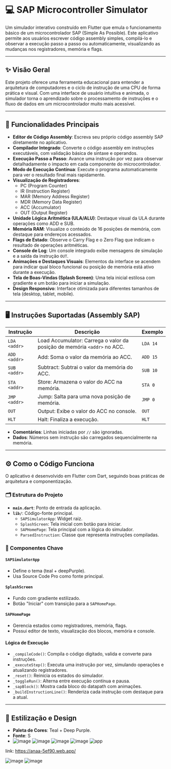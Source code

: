 # 💻 SAP Microcontroller Simulator

Um simulador interativo construído em Flutter que emula o funcionamento básico de um microcontrolador SAP (Simple As Possible). Este aplicativo permite aos usuários escrever código assembly simples, compilá-lo e observar a execução passo a passo ou automaticamente, visualizando as mudanças nos registradores, memória e flags.

---

## ✨ Visão Geral

Este projeto oferece uma ferramenta educacional para entender a arquitetura de computadores e o ciclo de instrução de uma CPU de forma prática e visual. Com uma interface de usuário intuitiva e animada, o simulador torna o aprendizado sobre o processamento de instruções e o fluxo de dados em um microcontrolador muito mais acessível.

---

## 🚀 Funcionalidades Principais

- **Editor de Código Assembly**: Escreva seu próprio código assembly SAP diretamente no aplicativo.
- **Compilador Integrado**: Converte o código assembly em instruções executáveis, com validação básica de sintaxe e operandos.
- **Execução Passo a Passo**: Avance uma instrução por vez para observar detalhadamente o impacto em cada componente do microcontrolador.
- **Modo de Execução Contínua**: Execute o programa automaticamente para ver o resultado final mais rapidamente.
- **Visualização de Registradores**:
  - PC (Program Counter)
  - IR (Instruction Register)
  - MAR (Memory Address Register)
  - MDR (Memory Data Register)
  - ACC (Accumulator)
  - OUT (Output Register)
- **Unidade Lógica Aritmética (ULA/ALU)**: Destaque visual da ULA durante operações como ADD e SUB.
- **Memória RAM**: Visualize o conteúdo de 16 posições de memória, com destaque para endereços acessados.
- **Flags de Estado**: Observe o Carry Flag e o Zero Flag que indicam o resultado de operações aritméticas.
- **Console de Log**: Um console integrado exibe mensagens de simulação e a saída da instrução `OUT`.
- **Animações e Destaques Visuais**: Elementos da interface se acendem para indicar qual bloco funcional ou posição de memória está ativo durante a execução.
- **Tela de Boas-Vindas (Splash Screen)**: Uma tela inicial estilosa com gradiente e um botão para iniciar a simulação.
- **Design Responsivo**: Interface otimizada para diferentes tamanhos de tela (desktop, tablet, mobile).

---

## 🖥️ Instruções Suportadas (Assembly SAP)

| Instrução    | Descrição                                                                 | Exemplo  |
|--------------|---------------------------------------------------------------------------|----------|
| `LDA <addr>` | Load Accumulator: Carrega o valor da posição de memória `<addr>` no ACC. | `LDA 14` |
| `ADD <addr>` | Add: Soma o valor da memória ao ACC.                                      | `ADD 15` |
| `SUB <addr>` | Subtract: Subtrai o valor da memória do ACC.                              | `SUB 10` |
| `STA <addr>` | Store: Armazena o valor do ACC na memória.                                | `STA 0`  |
| `JMP <addr>` | Jump: Salta para uma nova posição de memória.                             | `JMP 0`  |
| `OUT`        | Output: Exibe o valor do ACC no console.                                  | `OUT`    |
| `HLT`        | Halt: Finaliza a execução.                                                | `HLT`    |

- **Comentários**: Linhas iniciadas por `//` são ignoradas.
- **Dados**: Números sem instrução são carregados sequencialmente na memória.

---

## ⚙️ Como o Código Funciona

O aplicativo é desenvolvido em Flutter com Dart, seguindo boas práticas de arquitetura e componentização.

### 🗂 Estrutura do Projeto

- **`main.dart`**: Ponto de entrada da aplicação.
- **`lib/`**: Código-fonte principal.
  - `SAPSimulatorApp`: Widget raiz.
  - `SplashScreen`: Tela inicial com botão para iniciar.
  - `SAPHomePage`: Tela principal com a lógica do simulador.
  - `ParsedInstruction`: Classe que representa instruções compiladas.

### 🔧 Componentes Chave

#### `SAPSimulatorApp`
- Define o tema (teal + deepPurple).
- Usa Source Code Pro como fonte principal.

#### `SplashScreen`
- Fundo com gradiente estilizado.
- Botão "Iniciar" com transição para a `SAPHomePage`.

#### `SAPHomePage`
- Gerencia estados como registradores, memória, flags.
- Possui editor de texto, visualização dos blocos, memória e console.

#### Lógica de Execução

- `_compileCode()`: Compila o código digitado, valida e converte para instruções.
- `_executeStep()`: Executa uma instrução por vez, simulando operações e atualizando registradores.
- `_reset()`: Reinicia os estados do simulador.
- `_toggleRun()`: Alterna entre execução contínua e pausa.
- `_sapBlock()`: Mostra cada bloco do datapath com animações.
- `_buildInstructionLine()`: Renderiza cada instrução com destaque para a atual.

---

## 🎨 Estilização e Design

- **Paleta de Cores**: Teal + Deep Purple.
- **Fonte**: S
- ![image](https://github.com/user-attachments/assets/1ea75c79-3af4-4bd3-aa87-27bacf3e1b8d)
![image](https://github.com/user-attachments/assets/e5b0daab-1d45-403a-a4fb-6b2c8c9cf95a)
![image](https://github.com/user-attachments/assets/b7fe347f-a65c-4bc8-966c-83001fac9727)
![image](https://github.com/user-attachments/assets/2bd81dbe-ccbe-47ef-b75b-671c2990b3ce)
![app](https://github.com/user-attachments/assets/495ba707-1b53-4b2f-a047-a3991767a718)


link: https://anaa-5ef90.web.app/

![image](https://github.com/user-attachments/assets/ab4dfae8-432f-4d59-91c5-9a0ac9f1416a)
![image](https://github.com/user-attachments/assets/dc9ee45f-7bac-4121-b9bc-3f3bc1052405)

